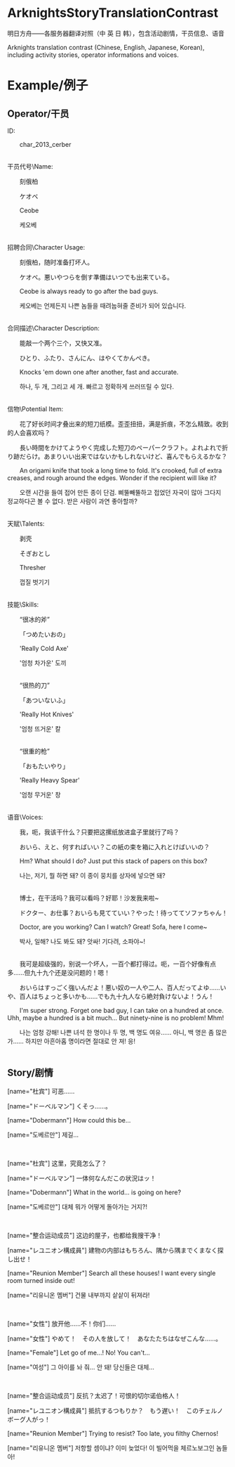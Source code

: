 # ArknightsStoryTranslationContrast

明日方舟——各服务器翻译对照（中 英 日 韩），包含活动剧情，干员信息、语音

Arknights translation contrast (Chinese, English, Japanese, Korean), including activity stories, operator informations and voices.


# Example/例子
## Operator/干员
ID:

&emsp;&emsp;char\_2013\_cerber
<br/><br/>

干员代号\Name:

&emsp;&emsp;刻俄柏

&emsp;&emsp;ケオベ

&emsp;&emsp;Ceobe

&emsp;&emsp;케오베
<br/><br/>

招聘合同\Character Usage:

&emsp;&emsp;刻俄柏，随时准备打坏人。

&emsp;&emsp;ケオベ。悪いやつらを倒す準備はいつでも出来ている。

&emsp;&emsp;Ceobe is always ready to go after the bad guys.

&emsp;&emsp;케오베는 언제든지 나쁜 놈들을 때려눕혀줄 준비가 되어 있습니다.
<br/><br/>

合同描述\Character Description:

&emsp;&emsp;能敲一个两个三个，又快又准。

&emsp;&emsp;ひとり、ふたり、さんにん、はやくてかんぺき。

&emsp;&emsp;Knocks 'em down one after another, fast and accurate.

&emsp;&emsp;하나, 두 개, 그리고 세 개. 빠르고 정확하게 쓰러뜨릴 수 있다.
<br/><br/>

信物\Potential Item:

&emsp;&emsp;花了好长时间才叠出来的短刀纸模。歪歪扭扭，满是折痕，不怎么精致。收到的人会喜欢吗？

&emsp;&emsp;長い時間をかけてようやく完成した短刀のペーパークラフト。よれよれで折り跡だらけ。あまりいい出来ではないかもしれないけど、喜んでもらえるかな？

&emsp;&emsp;An origami knife that took a long time to fold. It's crooked, full of extra creases, and rough around the edges. Wonder if the recipient will like it?

&emsp;&emsp;오랜 시간을 들여 접어 만든 종이 단검. 삐뚤빼뚤하고 접었던 자국이 많아 그다지 정교하다곤 볼 수 없다. 받은 사람이 과연 좋아할까?
<br/><br/>

天赋\Talents:

&emsp;&emsp;剥壳

&emsp;&emsp;そぎおとし

&emsp;&emsp;Thresher

&emsp;&emsp;껍질 벗기기
<br/><br/>

技能\Skills:

&emsp;&emsp;“很冰的斧”

&emsp;&emsp;「つめたいおの」

&emsp;&emsp;'Really Cold Axe'

&emsp;&emsp;'엄청 차가운' 도끼
<br/><br/>

&emsp;&emsp;“很热的刀”

&emsp;&emsp;「あついないふ」

&emsp;&emsp;'Really Hot Knives'

&emsp;&emsp;'엄청 뜨거운' 칼
<br/><br/>

&emsp;&emsp;“很重的枪”

&emsp;&emsp;「おもたいやり」

&emsp;&emsp;'Really Heavy Spear'

&emsp;&emsp;'엄청 무거운' 창
<br/><br/>

语音\Voices:

&emsp;&emsp;我，呃，我该干什么？只要把这摞纸放进盒子里就行了吗？

&emsp;&emsp;おいら、えと、何すればいい？この紙の束を箱に入れとけばいいの？

&emsp;&emsp;Hm? What should I do? Just put this stack of papers on this box?

&emsp;&emsp;나는, 저기, 뭘 하면 돼? 이 종이 뭉치를 상자에 넣으면 돼?
<br/><br/>

&emsp;&emsp;博士，在干活吗？我可以看吗？好耶！沙发我来啦~

&emsp;&emsp;ドクター、お仕事？おいらも見てていい？やった！待っててソファちゃん！

&emsp;&emsp;Doctor, are you working? Can I watch? Great! Sofa, here I come~

&emsp;&emsp;박사, 일해? 나도 봐도 돼? 앗싸! 기다려, 소파야~!
<br/><br/>

&emsp;&emsp;我可是超级强的，别说一个坏人，一百个都打得过。呃，一百个好像有点多......但九十九个还是没问题的！嗯！

&emsp;&emsp;おいらはすっごく強いんだよ！悪い奴の一人や二人、百人だってよゆ……いや、百人はちょっと多いかも……でも九十九人なら絶対負けないよ！うん！

&emsp;&emsp;I'm super strong. Forget one bad guy, I can take on a hundred at once. Uhh, maybe a hundred is a bit much... But ninety-nine is no problem! Mhm!

&emsp;&emsp;나는 엄청 강해! 나쁜 녀석 한 명이나 두 명, 백 명도 여유…… 아니, 백 명은 좀 많은가…… 하지만 아흔아홉 명이라면 절대로 안 져! 응!
<br/><br/>

## Story/剧情

[name="杜宾"]  可恶......

[name="ドーベルマン"]  くそっ……。

[name="Dobermann"]  How could this be…

[name="도베르만"]  제길…

<br>

[name="杜宾"]  这里，究竟怎么了？

[name="ドーベルマン"]  一体何なんだこの状況はッ！

[name="Dobermann"]  What in the world... is going on here?

[name="도베르만"]  대체 뭐가 어떻게 돌아가는 거지?!

<br>

[name="整合运动成员"]  这边的屋子，也都给我搜干净！

[name="レユニオン構成員"]  建物の内部はもちろん、隅から隅までくまなく探し出せ！

[name="Reunion Member"]  Search all these houses! I want every single room turned inside out!

[name="리유니온 멤버"]  건물 내부까지 샅샅이 뒤져라!

<br>

[name="女性"]  放开他......不！你们......

[name="女性"]  やめて！　その人を放して！　あなたたちはなぜこんな……。

[name="Female"]  Let go of me...! No! You can't...

[name="여성"]  그 아이를 놔 줘… 안 돼! 당신들은 대체…


<br>

[name="整合运动成员"]  反抗？太迟了！可恨的切尔诺伯格人！

[name="レユニオン構成員"]  抵抗するつもりか？　もう遅い！　このチェルノボーグ人がっ！

[name="Reunion Member"]  Trying to resist? Too late, you filthy Chernos!

[name="리유니온 멤버"]  저항할 셈이냐? 이미 늦었다! 이 빌어먹을 체르노보그인 놈들아!


